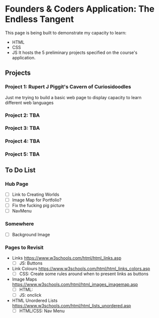 # Founders & Coders Application: The Endless Tangent
This page is being built to demonstrate my capacity to learn:
- HTML
- CSS
- JS
It hosts the 5 preliminary projects specified on the course's application.

## Projects
### Project 1: Rupert J Piggit's Cavern of Curiosidoodles
Just me trying to build a basic web page to display capacity to learn different web languages
### Project 2: TBA
### Project 3: TBA
### Project 4: TBA
### Project 5: TBA

## To Do List
### Hub Page
- [ ] Link to Creating Worlds
- [ ] Image Map for Portfolio?
- [ ] Fix the fucking pig picture
- [ ] NavMenu
### Somewhere
- [ ] Background Image
### Pages to Revisit
- Links https://www.w3schools.com/html/html_links.asp
  - [ ] JS: Buttons
- Link Colours https://www.w3schools.com/html/html_links_colors.asp
  - [ ] CSS: Create some rules around when to present links as buttons
- Image Maps https://www.w3schools.com/html/html_images_imagemap.asp
  - [ ] HTML: <map>
  - [ ] JS: onclick
- HTML Unordered Lists https://www.w3schools.com/html/html_lists_unordered.asp
  - [ ] HTML/CSS: Nav Menu

<!--
    # Notes
      - Can add gifs just like jpgs etc
-->